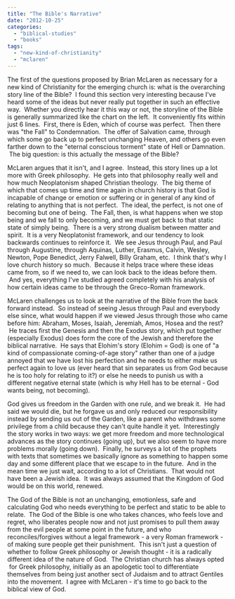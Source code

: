 ```yaml
---
title: "The Bible's Narrative"
date: "2012-10-25"
categories: 
  - "biblical-studies"
  - "books"
tags: 
  - "new-kind-of-christianity"
  - "mclaren"
---
```


The first of the questions proposed by Brian McLaren as necessary for a new kind of Christianity for the emerging church is: what is the overarching story line of the Bible?  I found this section very interesting because I've heard some of the ideas but never really put together in such an effective way.  Whether you directly hear it this way or not, the storyline of the Bible is generally summarized like the chart on the left.  It conveniently fits within just 6 lines.  First, there is Eden, which of course was perfect.  Then there was "the Fall" to Condemnation.  The offer of Salvation came, through which some go back up to perfect unchanging Heaven, and others go even farther down to the "eternal conscious torment" state of Hell or Damnation.  The big question: is this actually the message of the Bible?<!--more-->

McLaren argues that it isn't, and I agree.  Instead, this story lines up a lot more with Greek philosophy.  He gets into that philosophy really well and how much Neoplatonism shaped Christian theology.  The big theme of which that comes up time and time again in church history is that God is incapable of change or emotion or suffering or in general of any kind of relating to anything that is not perfect.  The ideal, the perfect, is not one of becoming but one of being.  The Fall, then, is what happens when we stop being and we fall to only becoming, and we must get back to that static state of simply being.  There is a very strong dualism between matter and spirit.  It is a very Neoplatonist framework, and our tendency to look backwards continues to reinforce it.  We see Jesus through Paul, and Paul through Augustine, through Aquinas, Luther, Erasmus, Calvin, Wesley, Newton, Pope Benedict, Jerry Falwell, Billy Graham, etc.  I think that's why I love church history so much.  Because it helps trace where these ideas came from, so if we need to, we can look back to the ideas before them.  And yes, everything I've studied agreed completely with his analysis of how certain ideas came to be through the Greco-Roman framework.

McLaren challenges us to look at the narrative of the Bible from the back forward instead.  So instead of seeing Jesus through Paul and everybody else since, what would happen if we viewed Jesus through those who came before him: Abraham, Moses, Isaiah, Jeremiah, Amos, Hosea and the rest?  He traces first the Genesis and then the Exodus story, which put together (especially Exodus) does form the core of the Jewish and therefore the biblical narrative.  He says that Elohim's story (Elohim = God) is one of "a kind of compassionate coming-of-age story" rather than one of a judge annoyed that we have lost his perfection and he needs to either make us perfect again to love us (ever heard that sin separates us from God because he is too holy for relating to it?) or else he needs to punish us with a different negative eternal state (which is why Hell has to be eternal - God wants being, not becoming).

God gives us freedom in the Garden with one rule, and we break it.  He had said we would die, but he forgave us and only reduced our responsibility instead by sending us out of the Garden, like a parent who withdraws some privilege from a child because they can't quite handle it yet.  Interestingly the story works in two ways: we get more freedom and more technological advances as the story continues (going up), but we also seem to have more problems morally (going down).  Finally, he surveys a lot of the prophets with texts that sometimes we basically ignore as something to happen some day and some different place that we escape to in the future.  And in the mean time we just wait, according to a lot of Christians.  That would not have been a Jewish idea.  It was always assumed that the Kingdom of God would be on this world, renewed.

The God of the Bible is not an unchanging, emotionless, safe and calculating God who needs everything to be perfect and static to be able to relate.  The God of the Bible is one who takes chances, who feels love and regret, who liberates people now and not just promises to pull them away from the evil people at some point in the future, and who reconciles/forgives without a legal framework - a very Roman framework - of making sure people get their punishment.  This isn't just a question of whether to follow Greek philosophy or Jewish thought - it is a radically different idea of the nature of God.  The Christian church has always opted  for Greek philosophy, initially as an apologetic tool to differentiate themselves from being just another sect of Judaism and to attract Gentiles into the movement.  I agree with McLaren - it's time to go back to the biblical view of God.
